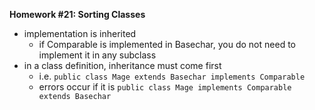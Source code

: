 <b>Homework #21: Sorting Classes</b>
<br>
<ul>
	<li> implementation is inherited
	     <ul>
		<li> if Comparable is implemented in Basechar, you do not need to implement it in any subclass </li>
	     </ul>
        </li>
	<li> in a class definition, inheritance must come first
	     <ul>
		<li> i.e. <code>public class Mage extends Basechar implements Comparable</code> </li>
		<li> errors occur if it is <code>public class Mage implements Comparable extends Basechar</code> </li>
	     </ul>
        </li>

</ul>